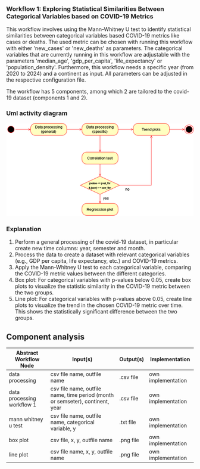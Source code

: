 ### Workflow 1: Exploring Statistical Similarities Between Categorical Variables based on COVID-19 Metrics

This workflow involves using the Mann-Whitney U test to identify statistical similarities between categorical variables based COVID-19 metrics like cases or deaths.
The used metric can be chosen with running this workflow with either 'new_cases' or 'new_deaths' as parameters. The categorical variables that are currently running in this workflow are adjustable with the parameters 'median_age', 'gdp_per_capita', 'life_expectancy' or 'population_density'.
Furthermore, this workflow needs a specific year (from 2020 to 2024) and a continent as input. All parameters can be adjusted in the respective configuration file. 

The workflow has 5 components, among which 2 are tailored to the covid-19 dataset (components 1 and 2). 
### Uml activity diagram
![Alt text](./Workflow3ActivityDiagram.png)
### Explanation
1. Perform a general processing of the covid-19 dataset, in particular create new time columns: year, semester and month.
2. Process the data to create a dataset with relevant categorical variables (e.g., GDP per capita, life expectancy, etc.) and COVID-19 metrics.
3. Apply the Mann-Whitney U test to each categorical variable, comparing the COVID-19 metric values between the different categories.
4. Box plot: For categorical variables with p-values below 0.05, create box plots to visualize the statistic similarity in the COVID-19 metric between the two groups.
5. Line plot: For categorical variables with p-values above 0.05, create line plots to visualize the trend in the chosen COVID-19 metric over time. This shows the statistically significant difference between the two groups. 

## Component analysis

| Abstract Workflow Node     | Input(s)                                                                      | Output(s)  | Implementation     |
|----------------------------|-------------------------------------------------------------------------------|------------|--------------------|
| data processing            | csv file name, outfile name                                                   | .csv file  | own implementation |
| data processing workflow 1 | csv file name, outfile name, time period (month or semseter), continent, year | .csv file  | own implementation |
| mann whitney u test        | csv file name, outfile name, categorical variable, y                          | .txt file  | own implementation |
| box plot                   | csv file, x, y, outfile name                                                  | .png file  | own implementation |
| line plot                  | csv file name, x, y, outfile name                                             | .png file  | own implementation |


